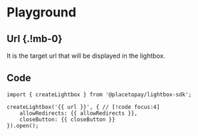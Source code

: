 <script setup lang="ts">
import { ref, computed, onMounted } from 'vue';
import IsInsideIndicator from './components/IsInsideIndicator.vue';
import OptionSection from './components/OptionSection.vue';
import RunButton from './components/RunButton.vue';
import VInput from './components/VInput.vue';
import VSwitch from './components/VSwitch.vue';

const url = ref('');
const allowRedirects = ref(true);
const closeButton = ref(true);

const config = computed(() => ({
    allowRedirects: allowRedirects.value,
    closeButton: closeButton.value,
}));

const sections = [
    {
        title: 'Allow Redirects',
        description:
            'Determines whether to allow redirects from the lightbox to another URL for users who are on an iOS device or a Safari browser.',
        type: 'boolean',
        default: 'true',
        model: allowRedirects,
    },
    {
        title: 'Close Button',
        description: 'Determines if the button to close the lightbox is displayed.',
        type: 'boolean',
        default: 'true',
        model: closeButton,
    },
];

onMounted(() => {
    let i = 0;
    const defaultUrl = `${window.origin}/lightbox-sdk/example-page`;
    const clear = setInterval(() => {
        url.value += defaultUrl[i];
        i++;
        if (i === defaultUrl.length) {
            clearInterval(clear);
        }
    }, 20);
})
</script>

# Playground

<ClientOnly>
    <IsInsideIndicator />
</ClientOnly>

## Url {.!mb-0}

It is the target url that will be displayed in the lightbox.

<VInput v-model="url"/>

<OptionSection v-for="section in sections" 
    :title="section.title"
    :description="section.description"
    :type="section.type"
    :default="section.default"
    v-model="section.model.value"
/>

## Code

```js-vue
import { createLightbox } from '@placetopay/lightbox-sdk';

createLightbox('{{ url }}', { // [!code focus:4]
    allowRedirects: {{ allowRedirects }}, 
    closeButton: {{ closeButton }}
}).open();
```

<ClientOnly>
    <RunButton :url="url" :config="config" />
</ClientOnly>
